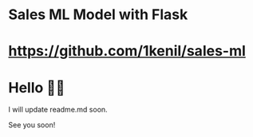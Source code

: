 # Sales ML Model with Flask
# https://github.com/1kenil/sales-ml

# Hello 👋🏻

I will update readme.md soon.

See you soon!
